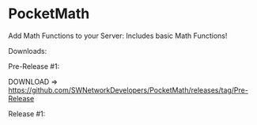 # PocketMath
Add Math Functions to your Server: Includes basic Math Functions!

Downloads:

Pre-Release #1:

DOWNLOAD => https://github.com/SWNetworkDevelopers/PocketMath/releases/tag/Pre-Release

Release #1:
